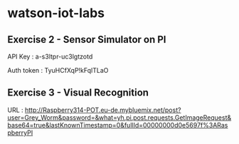 # watson-iot-labs
## Exercise 2 - Sensor Simulator on PI 
API Key :   a-s3ltpr-uc3lgtzotd

Auth token   :  TyuHCfXqP!kFqlTLaO  

## Exercise 3 -  Visual Recognition
URL : 
http://Raspberry314-POT.eu-de.mybluemix.net/post?user=Grey_Worm&password=&what=yh.pi.post.requests.GetImageRequest&base64=true&lastKnownTimestamp=0&fullId=00000000d0e5697f%3ARaspberryPI
